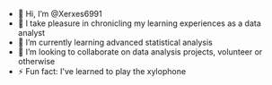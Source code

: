 - 👋 Hi, I’m @Xerxes6991
- 👀 I take pleasure in chronicling my learning experiences as a data analyst
- 🌱 I’m currently learning advanced statistical analysis
- 💞️ I’m looking to collaborate on data analysis projects, volunteer or otherwise 
- ⚡ Fun fact: I've learned to play the xylophone 

<!---
Xerxes6991/Xerxes6991 is a ✨ special ✨ repository because its `README.md` (this file) appears on your GitHub profile.
You can click the Preview link to take a look at your changes.
--->
